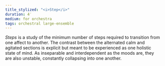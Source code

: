 ```yaml
---
title_stylized: "<i>Step</i>"
duration: 4′
medium: for orchestra
tags: orchestral large-ensemble
---
```

*Steps* is a study of the minimum number of steps required to transition from one affect to another. The contrast between the alternated calm and agitated sections is explicit but meant to be experienced as one holistic state of mind. As inseparable and interdependent as the moods are, they are also unstable, constantly collapsing into one another.